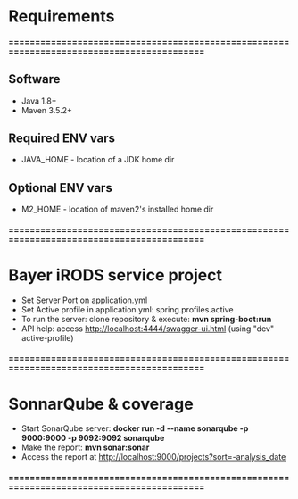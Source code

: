 # Requirements
#### ==========================================================================================
## Software
* Java 1.8+
* Maven 3.5.2+

## Required ENV vars
* JAVA_HOME - location of a JDK home dir

## Optional ENV vars
* M2_HOME - location of maven2's installed home dir

#### ==========================================================================================


# Bayer iRODS service project

* Set Server Port on application.yml
* Set Active profile in application.yml: spring.profiles.active
* To run the server: clone repository & execute: **mvn spring-boot:run**
* API help: access <http://localhost:4444/swagger-ui.html> (using "dev" active-profile) 


#### ==========================================================================================


# SonnarQube & coverage

* Start SonarQube server: **docker run -d --name sonarqube -p 9000:9000 -p 9092:9092 sonarqube**
* Make the report: **mvn sonar:sonar**
* Access the report at <http://localhost:9000/projects?sort=-analysis_date>


#### ==========================================================================================